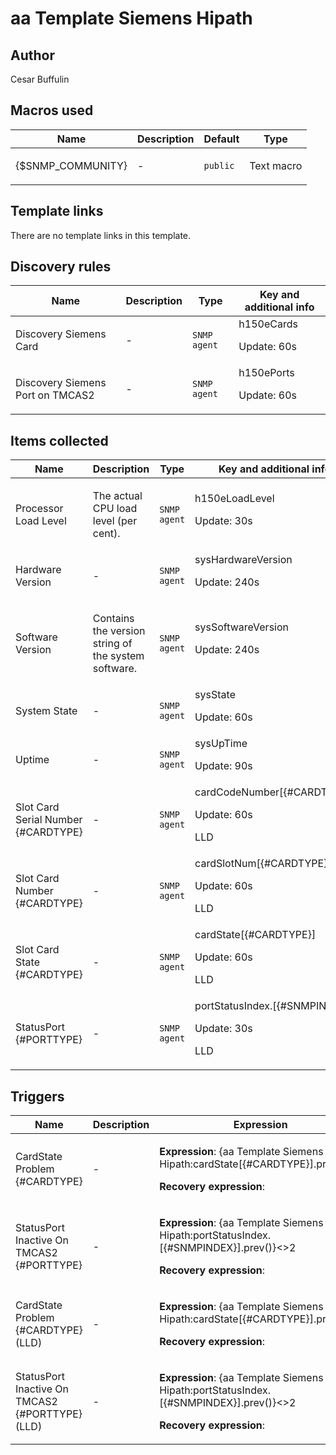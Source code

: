 # aa Template Siemens Hipath

## Author

Cesar Buffulin

## Macros used

|Name|Description|Default|Type|
|----|-----------|-------|----|
|{$SNMP_COMMUNITY}|<p>-</p>|`public`|Text macro|
## Template links

There are no template links in this template.

## Discovery rules

|Name|Description|Type|Key and additional info|
|----|-----------|----|----|
|Discovery Siemens Card|<p>-</p>|`SNMP agent`|h150eCards<p>Update: 60s</p>|
|Discovery Siemens Port on TMCAS2|<p>-</p>|`SNMP agent`|h150ePorts<p>Update: 60s</p>|
## Items collected

|Name|Description|Type|Key and additional info|
|----|-----------|----|----|
|Processor Load Level|<p>The actual CPU load level (per cent).</p>|`SNMP agent`|h150eLoadLevel<p>Update: 30s</p>|
|Hardware Version|<p>-</p>|`SNMP agent`|sysHardwareVersion<p>Update: 240s</p>|
|Software Version|<p>Contains the version string of the system software.</p>|`SNMP agent`|sysSoftwareVersion<p>Update: 240s</p>|
|System State|<p>-</p>|`SNMP agent`|sysState<p>Update: 60s</p>|
|Uptime|<p>-</p>|`SNMP agent`|sysUpTime<p>Update: 90s</p>|
|Slot Card Serial Number {#CARDTYPE}|<p>-</p>|`SNMP agent`|cardCodeNumber[{#CARDTYPE}]<p>Update: 60s</p><p>LLD</p>|
|Slot Card Number {#CARDTYPE}|<p>-</p>|`SNMP agent`|cardSlotNum[{#CARDTYPE}]<p>Update: 60s</p><p>LLD</p>|
|Slot Card State {#CARDTYPE}|<p>-</p>|`SNMP agent`|cardState[{#CARDTYPE}]<p>Update: 60s</p><p>LLD</p>|
|StatusPort {#PORTTYPE}|<p>-</p>|`SNMP agent`|portStatusIndex.[{#SNMPINDEX}]<p>Update: 30s</p><p>LLD</p>|
## Triggers

|Name|Description|Expression|Priority|
|----|-----------|----------|--------|
|CardState Problem {#CARDTYPE}|<p>-</p>|<p>**Expression**: {aa Template Siemens Hipath:cardState[{#CARDTYPE}].prev()}>1</p><p>**Recovery expression**: </p>|warning|
|StatusPort Inactive On TMCAS2 {#PORTTYPE}|<p>-</p>|<p>**Expression**: {aa Template Siemens Hipath:portStatusIndex.[{#SNMPINDEX}].prev()}<>2</p><p>**Recovery expression**: </p>|warning|
|CardState Problem {#CARDTYPE} (LLD)|<p>-</p>|<p>**Expression**: {aa Template Siemens Hipath:cardState[{#CARDTYPE}].prev()}>1</p><p>**Recovery expression**: </p>|warning|
|StatusPort Inactive On TMCAS2 {#PORTTYPE} (LLD)|<p>-</p>|<p>**Expression**: {aa Template Siemens Hipath:portStatusIndex.[{#SNMPINDEX}].prev()}<>2</p><p>**Recovery expression**: </p>|warning|
